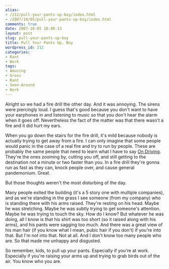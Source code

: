 ```yaml
---
alias:
- /212/pull-your-pants-up-boy/index.html
- /2007/10/05/pull-your-pants-up-boy/index.html
comments: true
date: 2007-10-05 20:40:13
layout: post
slug: pull-your-pants-up-boy
title: Pull Your Pants Up, Boy
wordpress_id: 212
categories:
- Rant
- Work
tags:
- Amusing
- Gross
- Rant
- Seen-Around
- Work
---
```


Alright so we had a fire drill the other day.  And it was annoying.  The sirens were piercingly loud.  I guess that's good because you don't want to have your earphones in and listening to music so that you don't hear the alarm when it goes off.  Nevertheless the fact of the matter was that there wasn't a fire and it did hurt my ears.

When you go down the stairs for the fire drill, it's mild because nobody is actually trying to get away from a fire.  I can only imagine that some people would panic in the case of a real fire and try to run by people.  These are probably the same people that need to learn what I have to say [On Driving](http://www.goingthewongway.com/2007/06/27/on-driving/).  They're the ones zooming by, cutting you off, and still getting to the destination not a minute or two faster than you.  In a fire drill they're gonna run as fast as they can, knock people over, and cause general pandemonium.  Great.

But those thoughts weren't the most disturbing of the day.

Many people exited the building (it's a 5 story one with multiple companies), and as we're standing in the grass I see someone (from my company) who is standing there with his arms raised.  They're resting on his head.  Maybe he was stretching.  Maybe he was subtly trying to get someone's attention.  Maybe he was trying to touch the sky.  How do I know?  But whatever he was doing, all I know is that his shirt was too short (so it raised along with his arms), and his pants were sagging too much.  And there was a great view of his man hair (if you know what I mean, pubic hair if you don't) if you're into that.  But I'm not into that.  Not at all.  And I don't know too many people who are.  So that made me unhappy and disgusted.

So remember, kids, to pull up your pants.  Especially if you're at work.  Especially if you're raising your arms up and trying to grab birds out of the air.  You know who you are.
